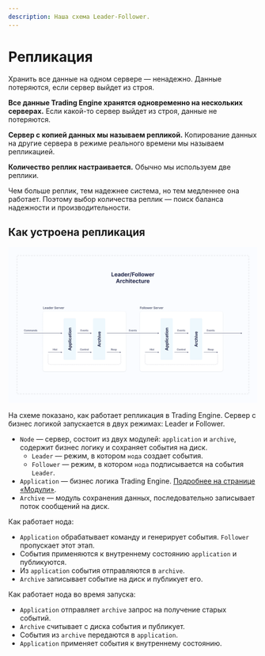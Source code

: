 ```yaml
---
description: Наша схема Leader-Follower.
---
```


# Репликация

Хранить все данные на одном сервере — ненадежно. Данные потеряются, если сервер выйдет из строя.

**Все данные Trading Engine хранятся одновременно на нескольких серверах.** Если какой-то сервер выйдет из строя, данные не потеряются.

**Сервер с копией данных мы называем репликой.** Копирование данных на другие сервера в режиме реального времени мы называем репликацией.

**Количество реплик настраивается.** Обычно мы используем две реплики.

Чем больше реплик, тем надежнее система, но тем медленнее она работает. Поэтому выбор количества реплик — поиск баланса надежности и производительности.

## Как устроена репликация

![&#x421;&#x445;&#x435;&#x43C;&#x430; &#x440;&#x430;&#x431;&#x43E;&#x442;&#x44B; &#x440;&#x435;&#x43F;&#x43B;&#x438;&#x43A;&#x430;&#x446;&#x438;&#x438;](../.gitbook/assets/leader_follower_architecture.png)

На схеме показано, как работает репликация в Trading Engine. Сервер с бизнес логикой запускается в двух режимах: Leader и Follower. 

* `Node` — сервер, состоит из двух модулей: `application` и `archive`, содержит бизнес логику и сохраняет события на диск.
  * `Leader` — режим, в котором `нода` создает события.
  * `Follower` — режим, в котором `нода` подписывается на события `Leader`.
* `Application` — бизнес логика Trading Engine. [Подробнее на странице «Модули»](modules.md#spisok-modulei).
* `Archive` — модуль сохранения данных, последовательно записывает поток сообщений на диск.

Как работает нода:

* `Application` обрабатывает команду и генерирует события. `Follower` пропускает этот этап.
* События применяются к внутреннему состоянию `application` и публикуются.
* Из `application` события отправляются в `archive`. 
* `Archive` записывает событие на диск и публикует его.

Как работает нода во время запуска:

* `Application` отправляет `archive` запрос на получение старых событий. 
* `Archive` считывает с диска события и публикует. 
* События из `archive` передаются в `application`.
* `Application` применяет события к внутреннему состоянию.



